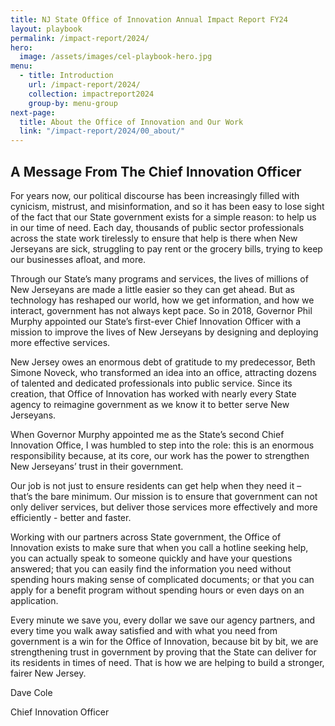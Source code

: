```yaml
---
title: NJ State Office of Innovation Annual Impact Report FY24
layout: playbook
permalink: /impact-report/2024/
hero:
  image: /assets/images/cel-playbook-hero.jpg
menu:
  - title: Introduction
    url: /impact-report/2024/
    collection: impactreport2024
    group-by: menu-group
next-page:
  title: About the Office of Innovation and Our Work
  link: "/impact-report/2024/00_about/"
---
```


## A Message From The Chief Innovation Officer

For years now, our political discourse has been increasingly filled with cynicism, mistrust, and misinformation, and so it has been easy to lose sight of the fact that our State government exists for a simple reason: to help us in our time of need. Each day, thousands of public sector professionals across the state work tirelessly to ensure that help is there when New Jerseyans are sick, struggling to pay rent or the grocery bills, trying to keep our businesses afloat, and more.

Through our State’s many programs and services, the lives of millions of New Jerseyans are made a little easier so they can get ahead. But as technology has reshaped our world, how we get information, and how we interact, government has not always kept pace. So in 2018, Governor Phil Murphy appointed our State’s first-ever Chief Innovation Officer with a mission to improve the lives of New Jerseyans by designing and deploying more effective services.

New Jersey owes an enormous debt of gratitude to my predecessor, Beth Simone Noveck, who transformed an idea into an office, attracting dozens of talented and dedicated professionals into public service. Since its creation, that Office of Innovation has worked with nearly every State agency to reimagine government as we know it to better serve New Jerseyans.

When Governor Murphy appointed me as the State’s second Chief Innovation Office, I was humbled to step into the role: this is an enormous responsibility because, at its core, our work has the power to strengthen New Jerseyans’ trust in their government.

Our job is not just to ensure residents can get help when they need it – that’s the bare minimum. Our mission is to ensure that government can not only deliver services, but deliver those services more effectively and more efficiently - better and faster.

Working with our partners across State government, the Office of Innovation exists to make sure that when you call a hotline seeking help, you can actually speak to someone quickly and have your questions answered; that you can easily find the information you need without spending hours making sense of complicated documents; or that you can apply for a benefit program without spending hours or even days on an application.

Every minute we save you, every dollar we save our agency partners, and every time you walk away satisfied and with what you need from government is a win for the Office of Innovation, because bit by bit, we are strengthening trust in government by proving that the State can deliver for its residents in times of need. That is how we are helping to build a stronger, fairer New Jersey.

Dave Cole

Chief Innovation Officer
